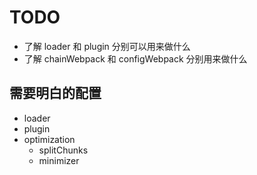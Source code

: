 # TODO

- 了解 loader 和 plugin 分别可以用来做什么
- 了解 chainWebpack 和 configWebpack 分别用来做什么

## 需要明白的配置

- loader
- plugin
- optimization
  - splitChunks
  - minimizer
